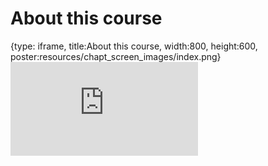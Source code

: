 # About this course
 
{type: iframe, title:About this course, width:800, height:600, poster:resources/chapt_screen_images/index.png}
![](https://jhudatascience.org/Ethical_Data_Handling_for_Cancer_Research/no_toc/index.html)
 

 

